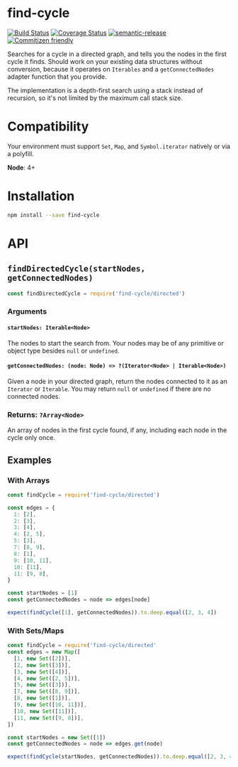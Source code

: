 # find-cycle

[![Build Status](https://travis-ci.org/jcoreio/find-cycle.svg?branch=master)](https://travis-ci.org/jcoreio/find-cycle)
[![Coverage Status](https://codecov.io/gh/jcoreio/find-cycle/branch/master/graph/badge.svg)](https://codecov.io/gh/jcoreio/find-cycle)
[![semantic-release](https://img.shields.io/badge/%20%20%F0%9F%93%A6%F0%9F%9A%80-semantic--release-e10079.svg)](https://github.com/semantic-release/semantic-release)
[![Commitizen friendly](https://img.shields.io/badge/commitizen-friendly-brightgreen.svg)](http://commitizen.github.io/cz-cli/)

Searches for a cycle in a directed graph, and tells you the nodes in the
first cycle it finds.  Should work on your existing data structures
without conversion, because it operates on `Iterables` and a
`getConnectedNodes` adapter function that you provide.

The implementation is a depth-first search using a stack instead of
recursion, so it's not limited by the maximum call stack size.

# Compatibility

Your environment must support `Set`, `Map`, and `Symbol.iterator`
natively or via a polyfill.

**Node**: 4+

# Installation

```sh
npm install --save find-cycle
```

# API

## `findDirectedCycle(startNodes, getConnectedNodes)`

```js
const findDirectedCycle = require('find-cycle/directed')
```

### Arguments

#### `startNodes: Iterable<Node>`

The nodes to start the search from.  Your nodes may be of any primitive
or object type besides `null` or `undefined`.

#### `getConnectedNodes: (node: Node) => ?(Iterator<Node> | Iterable<Node>)`

Given a node in your directed graph, return the nodes connected to it as
an `Iterator` or `Iterable`.  You may return `null` or `undefined` if
there are no connected nodes.

### Returns: `?Array<Node>`

An array of nodes in the first cycle found, if any, including each node
in the cycle only once.

## Examples

### With Arrays

```js
const findCycle = require('find-cycle/directed')

const edges = {
  1: [2],
  2: [3],
  3: [4],
  4: [2, 5],
  5: [3],
  7: [8, 9],
  8: [1],
  9: [10, 11],
  10: [11],
  11: [9, 8],
}

const startNodes = [1]
const getConnectedNodes = node => edges[node]

expect(findCycle([1], getConnectedNodes)).to.deep.equal([2, 3, 4])
```

### With Sets/Maps

```js
const findCycle = require('find-cycle/directed'
const edges = new Map([
  [1, new Set([2])],
  [2, new Set([3])],
  [3, new Set([4])],
  [4, new Set([2, 5])],
  [5, new Set([3])],
  [7, new Set([8, 9])],
  [8, new Set([1])],
  [9, new Set([10, 11])],
  [10, new Set([11])],
  [11, new Set([9, 8])],
])

const startNodes = new Set([1])
const getConnectedNodes = node => edges.get(node)

expect(findCycle(startNodes, getConnectedNodes)).to.deep.equal([2, 3, 4])
```
